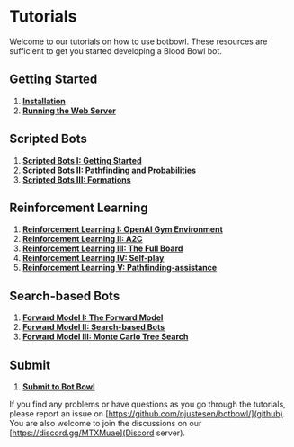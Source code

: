 # Tutorials

Welcome to our tutorials on how to use botbowl. These resources are sufficient to get you started developing a Blood Bowl bot.

## Getting Started
1. [**Installation**](installation.md)
2. [**Running the Web Server**](server.md)

## Scripted Bots
1. [**Scripted Bots I: Getting Started**](bots.md)
2. [**Scripted Bots II: Pathfinding and Probabilities**](bots-ii.md)
3. [**Scripted Bots III: Formations**](bots-iii.md)

## Reinforcement Learning
1. [**Reinforcement Learning I: OpenAI Gym Environment**](gym.md)
2. [**Reinforcement Learning II: A2C**](a2c.md)
3. [**Reinforcement Learning III: The Full Board**](a2c-full.md)
4. [**Reinforcement Learning IV: Self-play**](a2c-selfplay.md)
5. [**Reinforcement Learning V: Pathfinding-assistance**](a2c-pathfinding.md)

## Search-based Bots
1. [**Forward Model I: The Forward Model**](forward-model.md)
2. [**Forward Model II: Search-based Bots**](search-based.md)
2. [**Forward Model III: Monte Carlo Tree Search**](mcts.md)

## Submit
1. [**Submit to Bot Bowl**](submit.md)

If you find any problems or have questions as you go through the tutorials, please report an issue on [https://github.com/njustesen/botbowl/](github).
You are also welcome to join the discussions on our [https://discord.gg/MTXMuae](Discord server).
